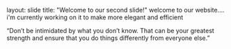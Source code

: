 layout: slide
title: "Welcome to our second slide!"
welcome to our website....
i'm currently working on it to make more elegant and efficient

“Don’t be intimidated by what you don’t know. That can be your greatest strength and ensure that you do things differently from everyone else.”
